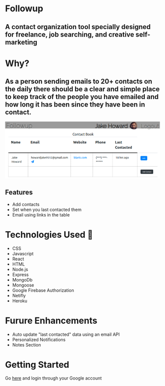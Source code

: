 # Followup 

## A contact organization tool specially designed for freelance, job searching, and creative self-marketing

# Why?

## As a person sending emails to 20+ contacts on the daily there should be a clear and simple place to keep track of the people you have emailed and how long it has been since they have been in contact.

![Start-up](./public/img/Start-up.png)

## Features

- Add contacts
- Set when you last contacted them
- Email using links in the table

# Technologies Used 📠
- CSS
- Javascript 
- React
- HTML
- Node.js
- Express
- MongoDb
- Mongoose
- Google Firebase Authorization
- Netifly 
- Heroku

# Furure Enhancements
- Auto update "last contacted" data using an email API
- Personalized Notifications
- Notes Section

# Getting Started

Go [here](https://followup-1.netlify.app/) and login through your Google account